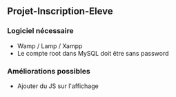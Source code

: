 ## Projet-Inscription-Eleve

### Logiciel nécessaire

- Wamp / Lamp / Xampp
- Le compte root dans MySQL doit être sans password

### Améliorations possibles

- Ajouter du JS sur l'affichage
